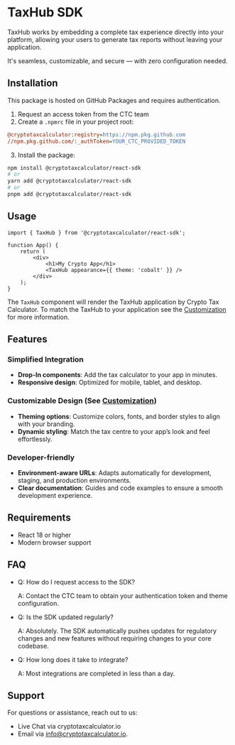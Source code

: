 # TaxHub SDK

TaxHub works by embedding a complete tax experience directly into your platform, allowing your users to generate tax reports without leaving your application.

It's seamless, customizable, and secure — with zero configuration needed.

## Installation

This package is hosted on GitHub Packages and requires authentication.

1. Request an access token from the CTC team
2. Create a `.npmrc` file in your project root:

```ini
@cryptotaxcalculator:registry=https://npm.pkg.github.com
//npm.pkg.github.com/:_authToken=YOUR_CTC_PROVIDED_TOKEN
```

3. Install the package:

```bash
npm install @cryptotaxcalculator/react-sdk
# or
yarn add @cryptotaxcalculator/react-sdk
# or
pnpm add @cryptotaxcalculator/react-sdk
```

## Usage

```tsx
import { TaxHub } from '@cryptotaxcalculator/react-sdk';

function App() {
    return (
        <div>
            <h1>My Crypto App</h1>
            <TaxHub appearance={{ theme: 'cobalt' }} />
        </div>
    );
}
```

The `TaxHub` component will render the TaxHub application by Crypto Tax Calculator. To match the TaxHub to your application see the [Customization](/Customization) for more information.

## Features

### Simplified Integration

-   **Drop-In components**: Add the tax calculator to your app in minutes.
-   **Responsive design**: Optimized for mobile, tablet, and desktop.

### Customizable Design (See&nbsp;[Customization](/Customization))

-   **Theming options**: Customize colors, fonts, and border styles to align with your branding.
-   **Dynamic styling**: Match the tax centre to your app’s look and feel effortlessly.

### Developer-friendly

-   **Environment-aware URLs**: Adapts automatically for development, staging, and production environments.
-   **Clear documentation**: Guides and code examples to ensure a smooth development experience.

## Requirements

-   React 18 or higher
-   Modern browser support

## FAQ

-   Q: How do I request access to the SDK?

    A: Contact the CTC team to obtain your authentication token and theme configuration.

-   Q: Is the SDK updated regularly?

    A: Absolutely. The SDK automatically pushes updates for regulatory changes and new features without requiring changes to your core codebase.

-   Q: How long does it take to integrate?

    A: Most integrations are completed in less than a day.

## Support

For questions or assistance, reach out to us:

-   Live Chat via cryptotaxcalculator.io
-   Email via info@cryptotaxcalculator.io.
